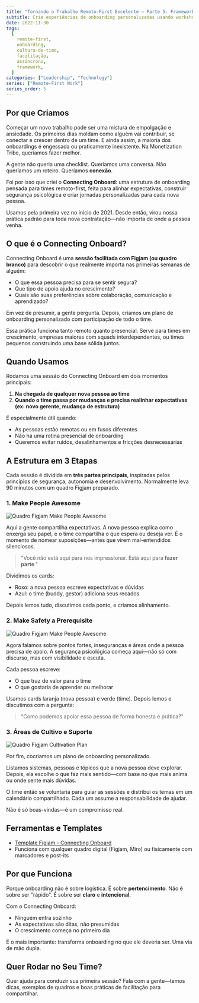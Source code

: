 ```yaml
---
title: "Tornando o Trabalho Remoto-First Excelente — Parte 5: Framework Connecting Onboard"
subtitle: Crie experiências de onboarding personalizadas usando workshops colaborativos que descobrem necessidades individuais, constroem segurança psicológica e promovem pertencimento desde o primeiro dia
date: 2022-11-30
tags:
  [
    remote-first,
    onboarding,
    cultura-de-time,
    facilitação,
    assíncrono,
    framework,
  ]
categories: ["Leadership", "Technology"]
series: ["Remote-First Work"]
series_order: 5
---
```


## Por que Criamos

Começar um novo trabalho pode ser uma mistura de empolgação e ansiedade. Os primeiros dias moldam como alguém vai contribuir, se conectar e crescer dentro de um time. E ainda assim, a maioria dos onboardings é engessada ou praticamente inexistente. Na Monetization Tribe, queríamos fazer melhor.

A gente não queria uma checklist. Queríamos uma conversa.
Não queríamos um roteiro. Queríamos **conexão**.

Foi por isso que criei o **Connecting Onboard**: uma estrutura de onboarding pensada para times remoto-first, feita para alinhar expectativas, construir segurança psicológica e criar jornadas personalizadas para cada nova pessoa.

Usamos pela primeira vez no início de 2021. Desde então, virou nossa prática padrão para toda nova contratação—não importa de onde a pessoa venha.

## O que é o Connecting Onboard?

Connecting Onboard é uma **sessão facilitada com Figjam (ou quadro branco)** para descobrir o que realmente importa nas primeiras semanas de alguém:

- O que essa pessoa precisa para se sentir segura?
- Que tipo de apoio ajuda no crescimento?
- Quais são suas preferências sobre colaboração, comunicação e aprendizado?

Em vez de presumir, a gente pergunta.
Depois, criamos um plano de onboarding personalizado com participação de todo o time.

Essa prática funciona tanto remoto quanto presencial. Serve para times em crescimento, empresas maiores com squads interdependentes, ou times pequenos construindo uma base sólida juntos.

## Quando Usamos

Rodamos uma sessão do Connecting Onboard em dois momentos principais:

1. **Na chegada de qualquer nova pessoa ao time**
2. **Quando o time passa por mudanças e precisa realinhar expectativas (ex: novo gerente, mudança de estrutura)**

É especialmente útil quando:

- As pessoas estão remotas ou em fusos diferentes
- Não há uma rotina presencial de onboarding
- Queremos evitar ruídos, desalinhamentos e fricções desnecessárias

## A Estrutura em 3 Etapas

Cada sessão é dividida em **três partes principais**, inspiradas pelos princípios de segurança, autonomia e desenvolvimento. Normalmente leva 90 minutos com um quadro Figjam preparado.

### 1. Make People Awesome

![Quadro Figjam Make People Awesome](/uploads/2022/11/expectation_and_awesome.png)

Aqui a gente compartilha expectativas. A nova pessoa explica como enxerga seu papel, e o time compartilha o que espera ou deseja ver. É o momento de nomear suposições—antes que virem mal-entendidos silenciosos.

> "Você não está aqui para nos impressionar. Está aqui para **fazer parte**."

Dividimos os cards:

- Roxo: a nova pessoa escreve expectativas e dúvidas
- Azul: o time (buddy, gestor) adiciona seus recados

Depois lemos tudo, discutimos cada ponto, e criamos alinhamento.

### 2. Make Safety a Prerequisite

![Quadro Figjam Make People Awesome](/uploads/2022/11/expectation_and_awesome.png)

Agora falamos sobre pontos fortes, inseguranças e áreas onde a pessoa precisa de apoio. A segurança psicológica começa aqui—não só com discurso, mas com visibilidade e escuta.

Cada pessoa escreve:

- O que traz de valor para o time
- O que gostaria de aprender ou melhorar

Usamos cards laranja (nova pessoa) e verde (time).
Depois lemos e discutimos com a pergunta:

> "Como podemos apoiar essa pessoa de forma honesta e prática?"

### 3. Áreas de Cultivo e Suporte

![Quadro Figjam Cultivation Plan](/uploads/2022/11/cultivation_ares.png)

Por fim, cocriamos um plano de onboarding personalizado.

Listamos sistemas, pessoas e tópicos que a nova pessoa deve explorar. Depois, ela escolhe o que faz mais sentido—com base no que mais anima ou onde sente mais dúvidas.

O time então se voluntaria para guiar as sessões e distribui os temas em um calendário compartilhado. Cada um assume a responsabilidade de ajudar.

Não é só boas-vindas—é um compromisso real.

## Ferramentas e Templates

- [Template Figjam - Connecting Onboard](https://www.figma.com/community/file/1517925221825604738)
- Funciona com qualquer quadro digital (Figjam, Miro) ou fisicamente com marcadores e post-its

## Por que Funciona

Porque onboarding não é sobre logística. É sobre **pertencimento**.
Não é sobre ser "rápido". É sobre ser **claro** e **intencional**.

Com o Connecting Onboard:

- Ninguém entra sozinho
- As expectativas são ditas, não presumidas
- O crescimento começa no primeiro dia

E o mais importante: transforma onboarding no que ele deveria ser.
Uma via de mão dupla.

## Quer Rodar no Seu Time?

Quer ajuda para conduzir sua primeira sessão?
Fala com a gente—temos dicas, exemplos de quadros e boas práticas de facilitação para compartilhar.
